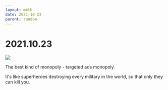 ```yaml
---
layout: meth
date: 2021-10-23
parent: random
---
```

# 2021.10.23
![](https://s2.loli.net/2021/12/25/8yzmA2Vi7RKJqeI.png)

The best kind of monopoly - targeted ads monopoly.

It's like superheroes destroying every military in the world, so that only they can kill you.